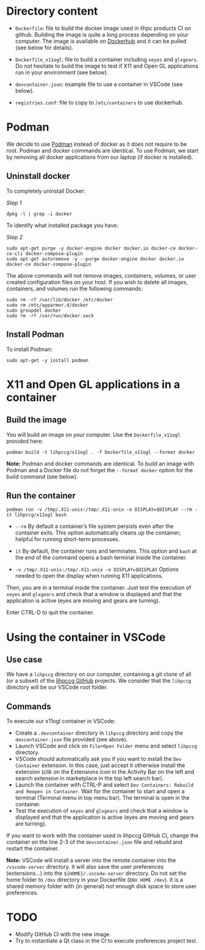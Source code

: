 # Directory content

- `Dockerfile`: file to build the docker image used in lihpc products CI on github.
  Building the image is quite a long process depending on your computer.
  The image is available on [Dockerhub](https://hub.docker.com/repository/docker/lihpccg/mgx-ubuntu.20.04-spack.0.19.0/general) and it can be pulled (see below for details).

- `Dockerfile_x11ogl`: file to build a container including `xeyes` and `glxgears`.
  Do not hesitate to build the image to test if X11 and Open GL applications run in your environment (see below).

- `devcontainer.json`: example file to use a container in VSCode (see below).

- `registries.conf`: file to copy to ̀`/etc/containers` to use dockerhub.

# Podman

We decide to use [Podman](https://podman.io/) instead of docker as it does not require to be root. Podman and docker coimmands are identical. To use Podman, we start by removing all docker applications from our laptop (if docker is installed).

## Uninstall docker

To completely uninstall Docker:

 *Step 1* 

    dpkg -l | grep -i docker

To identify what installed package you have:

*Step 2*

    sudo apt-get purge -y docker-engine docker docker.io docker-ce docker-ce-cli docker-compose-plugin
    sudo apt-get autoremove -y --purge docker-engine docker docker.io docker-ce docker-compose-plugin

The above commands will not remove images, containers, volumes, or user created configuration files on your host. If you wish to delete all images, containers, and volumes run the following commands:

    sudo rm -rf /var/lib/docker /etc/docker
    sudo rm /etc/apparmor.d/docker
    sudo groupdel docker
    sudo rm -rf /var/run/docker.sock

## Install Podman

To install Podman:

    sudo apt-get -y install podman


# X11 and Open GL applications in a container

## Build the image

You will build an image on your computer. Use the  `Dockerfile_x11ogl` provided here:

    podman build -t lihpccg/x11ogl . -f Dockerfile_x11ogl --format docker

**Note:** Podman and docker commands are identical. To build an image with Podman and a Docker file do not forget the `--format docker` option for the build command (see below).

## Run the container

    podman run -v /tmp/.X11-unix:/tmp/.X11-unix -e DISPLAY=$DISPLAY --rm -it lihpccg/x11ogl bash

- `--rm` By default a container’s file system persists even after the container exits. This option automatically cleans up the container; helpful for running short-term processes.

- `it` By default, the container runs and terminates. This option and `bash` at the end of the command opens a bash terminal inside the container.

- `-v /tmp/.X11-unix:/tmp/.X11-unix -e DISPLAY=$DISPLAY` Options needed to open the display when running X11 applications.

Then, you are in a terminal inside the container. Just test the execution of `xeyes` and `glxgears` and check that a window is displayed and that the application is active (eyes are moving and gears are turning).

Enter CTRL-D to quit the container.

# Using the container in VSCode

## Use case

We have a `lihpccg` directory on our computer, containing a git clone of all (or a subset) of the [lihpccg GitHub](https://github.com/LIHPC-Computational-Geometry) projects. We consider that the `lihpccg` directory will be our VSCode root folder.

## Commands

To execute our x11ogl container in VSCode: 
- Create a `.devcontainer` directory in  `lihpccg` directory and copy the `devcontainer.json` file provided (see above).
- Launch VSCode and click on `File>Open Folder` menu and select `lihpccg` directory.
- VSCode should automatically ask you if you want to install the `Dev Container` extension. In this case, just accept it otherwise install the extension (clik on the Extensions icon in the Activity Bar on the left and search extension in marketplace in the top left search bar).
- Launch the container with CTRL-P and select `Dev Containers: Rebuild and Reopen in Container`. Wait for the container to start and open a terminal (Terminal menu in top menu bar). The terminal is open in the container.
- Test the execution of `xeyes` and `glxgears` and check that a window is displayed and that the application is active (eyes are moving and gears are turning).

If you want to work with the container used in lihpccg GitHub CI, change the container on the line 2-3 of the `devcontainer.json` file and rebuild and restart the container.

**Note:** VSCode will install a server into the remote container into the `/vscode-server` directory. It will also save the user preferences (extensions...) into the `${HOME}/.vscode-server` directory. Do not set the home folder to `/dev` directory in your Dockerfile (`ENV HOME /dev`). It is a shared memory folder with (in general) not enough disk space to store user preferences.


# TODO

- Modify GitHub CI with the new image.
- Try to instantiate a Qt class in the CI to execute preferences project test.
